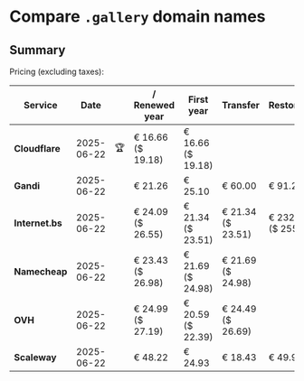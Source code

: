 # Compare `.gallery` domain names

## Summary

Pricing (excluding taxes):

| Service | Date |  | / Renewed year | First year | Transfer | Restoration |
|--|--|--|--|--|--|--|
| **Cloudflare** | 2025-06-22 | 🏆 | € 16.66<br>($ 19.18) | € 16.66<br>($ 19.18) |  |  |
| **Gandi** | 2025-06-22 |  | € 21.26 | € 25.10 | € 60.00 | € 91.22 |
| **Internet.bs** | 2025-06-22 |  | € 24.09<br>($ 26.55) | € 21.34<br>($ 23.51) | € 21.34<br>($ 23.51) | € 232.15<br>($ 255.75) |
| **Namecheap** | 2025-06-22 |  | € 23.43<br>($ 26.98) | € 21.69<br>($ 24.98) | € 21.69<br>($ 24.98) |  |
| **OVH** | 2025-06-22 |  | € 24.99<br>($ 27.19) | € 20.59<br>($ 22.39) | € 24.49<br>($ 26.69) |  |
| **Scaleway** | 2025-06-22 |  | € 48.22 | € 24.93 | € 18.43 | € 49.99 |
